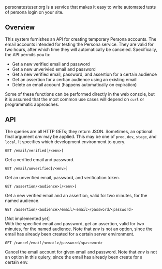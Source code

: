 personatestuser.org is a service that makes it easy to write automated tests of
persona login on your site.

## Overview

This system furnishes an API for creating temporary Persona accounts.
The email accounts intended for testing the Persona service.  They are
valid for two hours, after which time they will automatically be
canceled.  Specifically, the API permits you to:

- Get a new verified email and password
- Get a new unverivied email and password
- Get a new verified email, password, and assertion for a certain audience
- Get an assertion for a certian audience using an existing email
- Delete an email account (happens automatically on expiration)

Some of these functions can be performed directly in the web console,
but it is assumed that the most common use cases will depend on `curl`
or programmatic approaches.

## API

The queries are all HTTP GETs; they return JSON.  Sometimes, an
optional final argument *env* may be applied.  This may be one of
`prod`, `dev`, `stage`, and `local`.  It specifies which development
environment to query.

    GET /email/verified[/<env>]

Get a verified email and password.

    GET /email/unverified[/<env>]

Get an unverified email, password, and verification token.

    GET /assertion/<audience>[/<env>]

Get a new verified email and an assertion, valid for two minutes, for
the named audience.

    GET /assertion/<audience>/email/<email>/password/<password>

[Not implemented yet]  
With the specified email and password, get an assertion, valid for two
minutes, for the named audience.  Note that *env* is not an option,
since the email has already been created for a certain server
environment.

    GET /cancel/email/<email>/password/<password>

Cancel the email account for given email and password.  Note that
*env* is not an option in this quiery, since the email has already
been create for a certain env.




